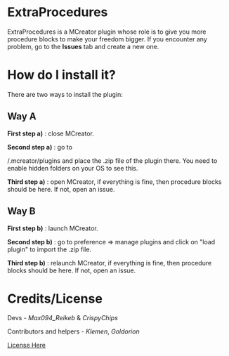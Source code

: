 # ExtraProcedures

ExtraProcedures is a MCreator plugin whose role is to give you more procedure blocks to make your freedom bigger. If you encounter any problem, go to the **Issues** tab and create a new one.

# How do I install it?

There are two ways to install the plugin:

## Way A

**First step a)** : close MCreator.

**Second step a)** : go to

<user>/.mcreator/plugins and place the .zip file of the plugin there. You need to enable hidden folders on your OS to see this. </user>

**Third step a)** : open MCreator, if everything is fine, then procedure blocks should be here. If not, open an issue.

## Way B

**First step b)** : launch MCreator.

**Second step b)** : go to preference => manage plugins and click on "load plugin" to import the .zip file.

**Third step b)** : relaunch MCreator, if everything is fine, then procedure blocks should be here. If not, open an issue.

# Credits/License

Devs - _Max094_Reikeb_ & _CrispyChips_

Contributors and helpers - _Klemen_, _Goldorion_

[License Here](../LICENSE)
